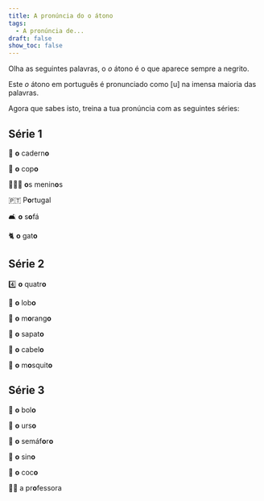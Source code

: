 ```yaml
---
title: A pronúncia do o átono
tags:
  - A pronúncia de...
draft: false
show_toc: false
---
```

Olha as seguintes palavras, o *o* átono é o que aparece sempre a negrito. 

Este *o* átono em português é pronunciado como [u] na imensa maioria das palavras.

Agora que sabes isto, treina a tua pronúncia com as seguintes séries: 

## Série 1

<e-moji> 📒 </e-moji>     **o** cadern**o** 

<e-moji> 🥛 </e-moji>     **o** cop**o**

<e-moji> 👦🏽👦 </e-moji>   **o**s menin**o**s

<e-moji>  🇵🇹  </e-moji>     P**o**rtugal

<e-moji> 🛋️  </e-moji>    **o** s**o**fá

<e-moji> 🐈  </e-moji>    **o** gat**o**

##  Série 2

<e-moji> 4️⃣ </e-moji>       **o** quatr**o**
 
<e-moji> 🐺 </e-moji>     **o** lob**o**

<e-moji> 🍓 </e-moji>     **o** m**o**rang**o**

<e-moji> 👞 </e-moji>     **o** sapat**o**

<e-moji> 🦰 </e-moji>     **o** cabel**o**

<e-moji> 🦟 </e-moji>     **o** m**o**squit**o**

##  Série 3

<e-moji> 🎂  </e-moji> **o** bol**o**

<e-moji> 🐻  </e-moji> **o** urs**o**

<e-moji> 🚦 </e-moji> **o** semáf**o**r**o**

<e-moji> 🔔 </e-moji> **o** sin**o**

<e-moji> 🥥 </e-moji> **o** coc**o**

<e-moji> 👩‍🏫 </e-moji> a pr**o**fessora
